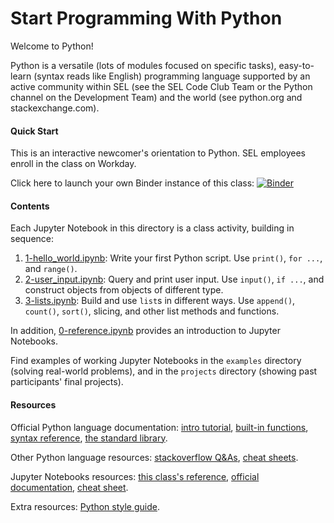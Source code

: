 # Start Programming With Python

Welcome to Python!

Python is a versatile (lots of modules focused on specific tasks),
easy-to-learn (syntax reads like English) programming language supported by
an active community within SEL (see the SEL Code Club Team or the Python channel
on the Development Team) and the world (see python.org and stackexchange.com).

#### Quick Start
This is an interactive newcomer's orientation to Python. SEL employees enroll
in the class on Workday.

Click here to launch your own Binder instance of this class:
[![Binder](https://mybinder.org/badge_logo.svg)](https://mybinder.org/v2/gh/Schweitzer-Engineering-Laboratories/programming-classes/main?filepath=StartProgrammingPython)

#### Contents
Each Jupyter Notebook in this directory is a class activity, building in
sequence:

1. [1-hello_world.ipynb](1-hello_world.ipynb):
   Write your first Python script. Use `print()`, `for ...`, and `range()`.
2. [2-user_input.ipynb](2-user_input.ipynb):
   Query and print user input. Use `input()`, `if ...`,
   and construct objects from objects of different type.
3. [3-lists.ipynb](3-lists.ipynb):
   Build and use `list`s in different ways. Use `append()`,
   `count()`, `sort()`, slicing, and other list methods and functions.

In addition, [0-reference.ipynb](0-reference.ipynb) provides an introduction to
Jupyter Notebooks.

Find examples of working Jupyter Notebooks in the `examples` directory
(solving real-world problems), and in the `projects` directory (showing past
participants' final projects).

#### Resources
Official Python language documentation:
[intro tutorial](https://docs.python.org/3/tutorial/index.html),
[built-in functions](https://docs.python.org/3/library/functions.html),
[syntax reference](https://docs.python.org/3/reference/index.html),
[the standard library](https://docs.python.org/3/library/).

Other Python language resources:
[stackoverflow Q&As](https://stackoverflow.com/questions/tagged/python-3.x),
[cheat sheets](https://ehmatthes.github.io/pcc/cheatsheets/README.html).

Jupyter Notebooks resources:
[this class's reference](0-reference.ipynb),
[official documentation](https://jupyter-notebook.readthedocs.io/en/stable/),
[cheat sheet](https://medium.com/edureka/jupyter-notebook-cheat-sheet-88f60d1aca7).

Extra resources:
[Python style guide](https://www.python.org/dev/peps/pep-0008/).
